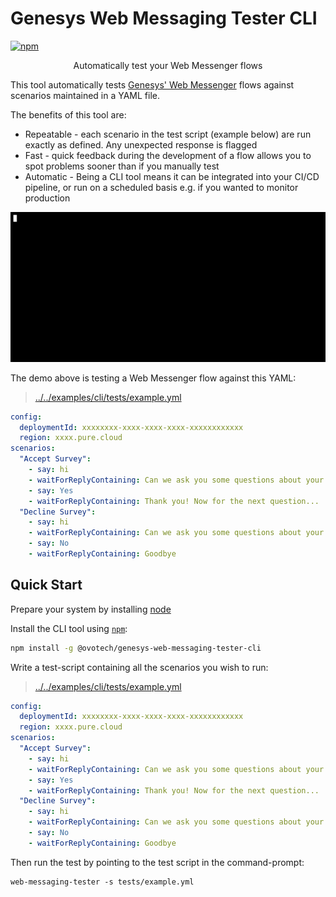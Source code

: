 # Genesys Web Messaging Tester CLI

[![npm](https://img.shields.io/npm/v/@ovotech/genesys-web-messaging-tester-cli)](https://www.npmjs.com/package/@ovotech/genesys-web-messaging-tester-cli)

<p align="center">
Automatically test your Web Messenger flows
</p>

This tool automatically tests [Genesys' Web Messenger](https://help.mypurecloud.com/articles/web-messaging-overview/)
flows against scenarios maintained in a YAML file.

The benefits of this tool are:

* Repeatable - each scenario in the test script (example below) are run exactly as defined. Any unexpected response is
  flagged
* Fast - quick feedback during the development of a flow allows you to spot problems sooner than if you manually test
* Automatic - Being a CLI tool means it can be integrated into your CI/CD pipeline, or run on a scheduled basis e.g. if
  you wanted to monitor production

![Demo of tool executing two scenarios that pass](docs/demo.gif)

The demo above is testing a Web Messenger flow against this YAML:

> [../../examples/cli/tests/example.yml](../../examples/cli/tests/example.yml)

```yaml
config:
  deploymentId: xxxxxxxx-xxxx-xxxx-xxxx-xxxxxxxxxxxx
  region: xxxx.pure.cloud
scenarios:
  "Accept Survey":
    - say: hi
    - waitForReplyContaining: Can we ask you some questions about your experience today?
    - say: Yes
    - waitForReplyContaining: Thank you! Now for the next question...
  "Decline Survey":
    - say: hi
    - waitForReplyContaining: Can we ask you some questions about your experience today?
    - say: No
    - waitForReplyContaining: Goodbye
```

## Quick Start

Prepare your system by installing [node](https://nodejs.org/en/download/)

Install the CLI tool using [`npm`](https://www.npmjs.com/package/@ovotech/genesys-web-messaging-tester-cli):

```bash
npm install -g @ovotech/genesys-web-messaging-tester-cli
```

Write a test-script containing all the scenarios you wish to run:

> [../../examples/cli/tests/example.yml](../../examples/cli/tests/example.yml)

```yaml
config:
  deploymentId: xxxxxxxx-xxxx-xxxx-xxxx-xxxxxxxxxxxx
  region: xxxx.pure.cloud
scenarios:
  "Accept Survey":
    - say: hi
    - waitForReplyContaining: Can we ask you some questions about your experience today?
    - say: Yes
    - waitForReplyContaining: Thank you! Now for the next question...
  "Decline Survey":
    - say: hi
    - waitForReplyContaining: Can we ask you some questions about your experience today?
    - say: No
    - waitForReplyContaining: Goodbye
```

Then run the test by pointing to the test script in the command-prompt:

```shell
web-messaging-tester -s tests/example.yml
```

